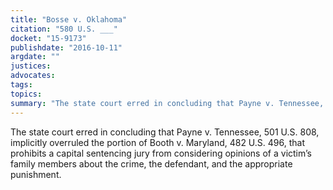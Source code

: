 ```yaml
---
title: "Bosse v. Oklahoma"
citation: "580 U.S. ___"
docket: "15-9173"
publishdate: "2016-10-11"
argdate: ""
justices:
advocates:
tags:
topics:
summary: "The state court erred in concluding that Payne v. Tennessee, 501 U.S. 808, implicitly overruled the portion of Booth v. Maryland, 482 U.S. 496, that prohibits a capital sentencing jury from considering opinions of a victim’s family members about the crime, the defendant, and the appropriate punishment."
---
```

The state court erred in concluding that Payne v. Tennessee, 501 U.S. 808, implicitly overruled the portion of Booth v. Maryland, 482 U.S. 496, that prohibits a capital sentencing jury from considering opinions of a victim’s family members about the crime, the defendant, and the appropriate punishment.

